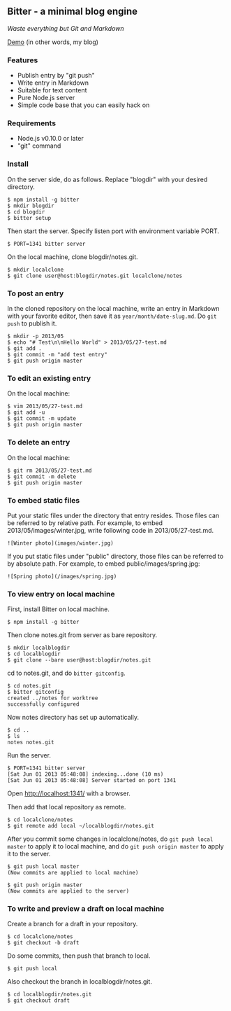 ## Bitter - a minimal blog engine

_Waste everything but Git and Markdown_

[Demo](http://notes.kyu-mu.net/2013/05/27/markdown_example) (in other words, my blog)

### Features

- Publish entry by "git push"
- Write entry in Markdown
- Suitable for text content
- Pure Node.js server
- Simple code base that you can easily hack on

### Requirements

- Node.js v0.10.0 or later
- "git" command

### Install

On the server side, do as follows. Replace "blogdir" with your desired directory.

    $ npm install -g bitter
    $ mkdir blogdir
    $ cd blogdir
    $ bitter setup

Then start the server. Specify listen port with environment variable PORT.

    $ PORT=1341 bitter server

On the local machine, clone blogdir/notes.git.

    $ mkdir localclone
    $ git clone user@host:blogdir/notes.git localclone/notes

### To post an entry

In the cloned repository on the local machine, write an entry in Markdown with your favorite editor, then save it as `year/month/date-slug.md`. Do `git push` to publish it.

    $ mkdir -p 2013/05
    $ echo "# Test\n\nHello World" > 2013/05/27-test.md
    $ git add .
    $ git commit -m "add test entry"
    $ git push origin master

### To edit an existing entry

On the local machine:

    $ vim 2013/05/27-test.md
    $ git add -u
    $ git commit -m update
    $ git push origin master

### To delete an entry

On the local machine:

    $ git rm 2013/05/27-test.md
    $ git commit -m delete
    $ git push origin master

### To embed static files

Put your static files under the directory that entry resides. Those files can be referred to by relative path. For example, to embed 2013/05/images/winter.jpg, write following code in 2013/05/27-test.md.

    ![Winter photo](images/winter.jpg)

If you put static files under "public" directory, those files can be referred to by absolute path. For example, to embed public/images/spring.jpg:

    ![Spring photo](/images/spring.jpg)

### To view entry on local machine

First, install Bitter on local machine.

    $ npm install -g bitter

Then clone notes.git from server as bare repository.

    $ mkdir localblogdir
    $ cd localblogdir
    $ git clone --bare user@host:blogdir/notes.git

cd to notes.git, and do `bitter gitconfig`.

    $ cd notes.git
    $ bitter gitconfig
    created ../notes for worktree
    successfully configured

Now notes directory has set up automatically.

    $ cd ..
    $ ls
    notes notes.git

Run the server.

    $ PORT=1341 bitter server
    [Sat Jun 01 2013 05:48:08] indexing...done (10 ms)
    [Sat Jun 01 2013 05:48:08] Server started on port 1341

Open [http://localhost:1341/](http://localhost:1341/) with a browser.

Then add that local repository as remote.

    $ cd localclone/notes
    $ git remote add local ~/localblogdir/notes.git

After you commit some changes in localclone/notes, do `git push local master` to apply it to local machine, and do `git push origin master` to apply it to the server.

    $ git push local master
    (Now commits are applied to local machine)

    $ git push origin master
    (Now commits are applied to the server)

### To write and preview a draft on local machine

Create a branch for a draft in your repository.

    $ cd localclone/notes
    $ git checkout -b draft

Do some commits, then push that branch to local.

    $ git push local

Also checkout the branch in localblogdir/notes.git.

    $ cd localblogdir/notes.git
    $ git checkout draft
